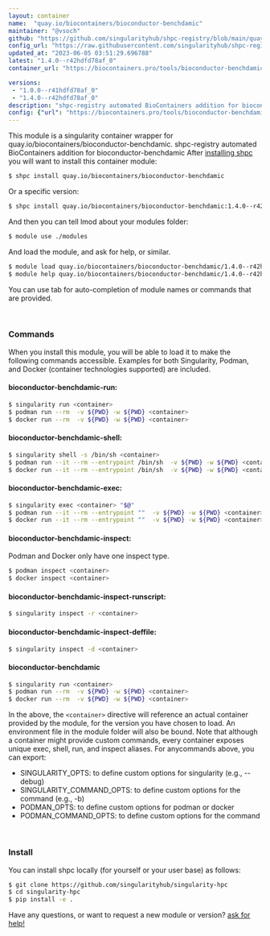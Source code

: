 ```yaml
---
layout: container
name:  "quay.io/biocontainers/bioconductor-benchdamic"
maintainer: "@vsoch"
github: "https://github.com/singularityhub/shpc-registry/blob/main/quay.io/biocontainers/bioconductor-benchdamic/container.yaml"
config_url: "https://raw.githubusercontent.com/singularityhub/shpc-registry/main/quay.io/biocontainers/bioconductor-benchdamic/container.yaml"
updated_at: "2023-06-05 03:51:29.696788"
latest: "1.4.0--r42hdfd78af_0"
container_url: "https://biocontainers.pro/tools/bioconductor-benchdamic"

versions:
 - "1.0.0--r41hdfd78af_0"
 - "1.4.0--r42hdfd78af_0"
description: "shpc-registry automated BioContainers addition for bioconductor-benchdamic"
config: {"url": "https://biocontainers.pro/tools/bioconductor-benchdamic", "maintainer": "@vsoch", "description": "shpc-registry automated BioContainers addition for bioconductor-benchdamic", "latest": {"1.4.0--r42hdfd78af_0": "sha256:6290aa2f7553f1a93e6ce14cf5df95e8c3effa22a16335464a892f4c7e6d3701"}, "tags": {"1.0.0--r41hdfd78af_0": "sha256:47b02bdd15d720b9cb5b3bde3507707cc11dbe2fc62928a2cc5fd0d2128e7016", "1.4.0--r42hdfd78af_0": "sha256:6290aa2f7553f1a93e6ce14cf5df95e8c3effa22a16335464a892f4c7e6d3701"}, "docker": "quay.io/biocontainers/bioconductor-benchdamic"}
---
```


This module is a singularity container wrapper for quay.io/biocontainers/bioconductor-benchdamic.
shpc-registry automated BioContainers addition for bioconductor-benchdamic
After [installing shpc](#install) you will want to install this container module:


```bash
$ shpc install quay.io/biocontainers/bioconductor-benchdamic
```

Or a specific version:

```bash
$ shpc install quay.io/biocontainers/bioconductor-benchdamic:1.4.0--r42hdfd78af_0
```

And then you can tell lmod about your modules folder:

```bash
$ module use ./modules
```

And load the module, and ask for help, or similar.

```bash
$ module load quay.io/biocontainers/bioconductor-benchdamic/1.4.0--r42hdfd78af_0
$ module help quay.io/biocontainers/bioconductor-benchdamic/1.4.0--r42hdfd78af_0
```

You can use tab for auto-completion of module names or commands that are provided.

<br>

### Commands

When you install this module, you will be able to load it to make the following commands accessible.
Examples for both Singularity, Podman, and Docker (container technologies supported) are included.

#### bioconductor-benchdamic-run:

```bash
$ singularity run <container>
$ podman run --rm  -v ${PWD} -w ${PWD} <container>
$ docker run --rm  -v ${PWD} -w ${PWD} <container>
```

#### bioconductor-benchdamic-shell:

```bash
$ singularity shell -s /bin/sh <container>
$ podman run --it --rm --entrypoint /bin/sh  -v ${PWD} -w ${PWD} <container>
$ docker run --it --rm --entrypoint /bin/sh  -v ${PWD} -w ${PWD} <container>
```

#### bioconductor-benchdamic-exec:

```bash
$ singularity exec <container> "$@"
$ podman run --it --rm --entrypoint ""  -v ${PWD} -w ${PWD} <container> "$@"
$ docker run --it --rm --entrypoint ""  -v ${PWD} -w ${PWD} <container> "$@"
```

#### bioconductor-benchdamic-inspect:

Podman and Docker only have one inspect type.

```bash
$ podman inspect <container>
$ docker inspect <container>
```

#### bioconductor-benchdamic-inspect-runscript:

```bash
$ singularity inspect -r <container>
```

#### bioconductor-benchdamic-inspect-deffile:

```bash
$ singularity inspect -d <container>
```



#### bioconductor-benchdamic

```bash
$ singularity run <container>
$ podman run --rm  -v ${PWD} -w ${PWD} <container>
$ docker run --rm  -v ${PWD} -w ${PWD} <container>
```


In the above, the `<container>` directive will reference an actual container provided
by the module, for the version you have chosen to load. An environment file in the
module folder will also be bound. Note that although a container
might provide custom commands, every container exposes unique exec, shell, run, and
inspect aliases. For anycommands above, you can export:

 - SINGULARITY_OPTS: to define custom options for singularity (e.g., --debug)
 - SINGULARITY_COMMAND_OPTS: to define custom options for the command (e.g., -b)
 - PODMAN_OPTS: to define custom options for podman or docker
 - PODMAN_COMMAND_OPTS: to define custom options for the command

<br>

### Install

You can install shpc locally (for yourself or your user base) as follows:

```bash
$ git clone https://github.com/singularityhub/singularity-hpc
$ cd singularity-hpc
$ pip install -e .
```

Have any questions, or want to request a new module or version? [ask for help!](https://github.com/singularityhub/singularity-hpc/issues)